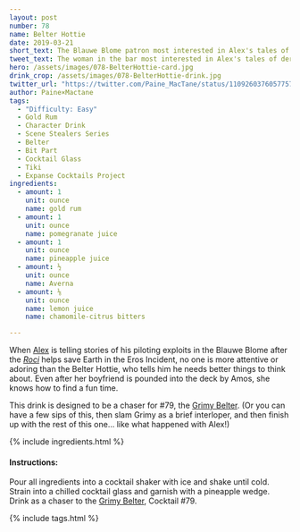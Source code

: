 ```yaml
---
layout: post
number: 78
name: Belter Hottie
date: 2019-03-21
short_text: The Blauwe Blome patron most interested in Alex's tales of derring-do. 
tweet_text: The woman in the bar most interested in Alex's tales of derring-do. [@tremblay_laura](https://twitter.com/tremblay_laura) goes from entranced with Alex to snarling at her boyfriend in a smooth eyeblink & you can tell they do that a lot.
hero: /assets/images/078-BelterHottie-card.jpg
drink_crop: /assets/images/078-BelterHottie-drink.jpg
twitter_url: "https://twitter.com/Paine_MacTane/status/1109260376057757696"
author: Paine×Mactane
tags:
  - "Difficulty: Easy"
  - Gold Rum
  - Character Drink
  - Scene Stealers Series
  - Belter
  - Bit Part
  - Cocktail Glass
  - Tiki
  - Expanse Cocktails Project
ingredients:
  - amount: 1
    unit: ounce
    name: gold rum
  - amount: 1
    unit: ounce
    name: pomegranate juice
  - amount: 1
    unit: ounce
    name: pineapple juice
  - amount: ½
    unit: ounce
    name: Averna
  - amount: ⅛
    unit: ounce
    name: lemon juice
    name: chamomile-citrus bitters

---
```


When [Alex](/cocktails/2018/03/08/alex-kamal/) is telling stories of his piloting exploits in the Blauwe Blome after the [*Roci*](/cocktails/2019/02/07/rocinante/) helps save Earth in the Eros Incident, no one is more attentive or adoring than the Belter Hottie, who tells him he needs better things to think about. Even after her boyfriend is pounded into the deck by Amos, she knows how to find a fun time.

This drink is designed to be a chaser for #79, the [Grimy Belter](/cocktails/2019/03/21/grimy-belter/). (Or you can have a few sips of this, then slam Grimy as a brief interloper, and then finish up with the rest of this one... like what happened with Alex!)

{% include ingredients.html %}

#### Instructions:

Pour all ingredients into a cocktail shaker with ice and shake until cold. Strain into a chilled cocktail glass and garnish with a pineapple wedge. Drink as a chaser to the [Grimy Belter](/cocktails/2019/03/21/grimy-belter/), Cocktail #79.

{% include tags.html %}

